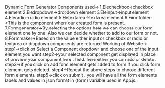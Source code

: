 Dynamic Form Generator
Components used->
1.Elecheckbox->checkbox element
2.Eledropdown->dropdown element
3.Eleinput->input element
4.Eleradio->radio element
5.Eletextarea->textarea element
6.Formfolder->This is the component where our created form is present.
7.Formgenerator->By selecting the options here we can choose our form element one by one. Also we can decide whether to add to our form or not.
8.Formmaker->Based on the value either input or checkbox or radio or textarea or dropdown components are returned
Working of Website->
step1->click on Select a Component dropdown and choose one of the input element you want
step2->your selected component get displayed in place of preview your component here.. field. here either you can add or delete .
step3->if you click on add form element gets added to form.if you click form elememt gets deleted.
step4->Repeat the above steps to choose different form elements.
step5->click on submit . you will have all the form elements labels and values in json format in (form) variable used in App.js.
